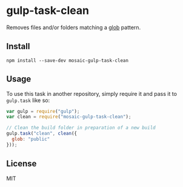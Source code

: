# gulp-task-clean

Removes files and/or folders matching a [glob](https://github.com/isaacs/node-glob) pattern.

## Install

`npm install --save-dev mosaic-gulp-task-clean`

## Usage

To use this task in another repository, simply require it and pass it to `gulp.task` like so:

```javascript
var gulp = require("gulp");
var clean = require("mosaic-gulp-task-clean");

// Clean the build folder in preparation of a new build
gulp.task("clean", clean({
  glob: "public"
}));
```

## License

MIT
